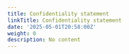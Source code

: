 ```yaml
---
title: Confidentiality statement
linkTitle: Confidentiality statement
date: '2025-05-01T20:58:00Z'
weight: 0
description: No content
---
```



